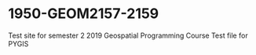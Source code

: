# 1950-GEOM2157-2159
Test site for semester 2 2019 Geospatial Programming Course
Test file for PYGIS
